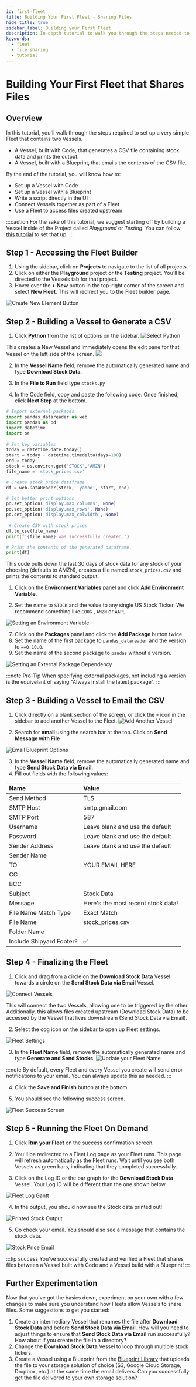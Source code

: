 ```yaml
---
id: first-fleet
title: Building Your First Fleet - Sharing Files
hide_title: true
sidebar_label: Building your First Fleet
description: In-depth tutorial to walk you through the steps needed to set your first Fleet that shares files.
keywords:
  - fleet
  - file sharing
  - tutorial
---
```


# Building Your First Fleet that Shares Files

## Overview

In this tutorial, you'll walk through the steps required to set up a very simple Fleet that contains two Vessels.

* A Vessel, built with Code, that generates a CSV file containing stock data and prints the output.
* A Vessel, built with a Blueprint, that emails the contents of the CSV file. 

By the end of the tutorial, you will know how to:

* Set up a Vessel with Code
* Set up a Vessel with a Blueprint
* Write a script directly in the UI
* Connect Vessels together as part of a Fleet
* Use a Fleet to access files created upstream

:::caution
For the sake of this tutorial, we suggest starting off by building a Vessel inside of the Project called *Playground* or *Testing*. You can follow [this tutorial](first-project.md) to set that up.
:::

## Step 1 - Accessing the Fleet Builder

1. Using the sidebar, click on **Projects** to navigate to the list of all projects.
2. Click on either the **Playground** project or the **Testing** project. You'll be directed to the Vessels tab for that project.
3. Hover over the **+ New** button in the top-right corner of the screen and select **New Fleet**. This will redirect you to the Fleet builder page. 

![Create New Element Button](../.gitbook/assets/image_122.png)

## Step 2 - Building a Vessel to Generate a CSV

1. Click **Python** from the list of options on the sidebar. 
![Select Python](../.gitbook/assets/shipyard_2022_01_11_17_14_24.png)

This creates a New Vessel and immediately opens the edit pane for that Vessel on the left side of the screen.
![](../.gitbook/assets/shipyard_2022_01_11_17_17_29.png)

2. In the **Vessel Name** field, remove the automatically generated name and type **Download Stock Data**. 

3. In the **File to Run** field type `stocks.py`

4. In the Code field, copy and paste the following code. Once finished, click **Next Step** at the bottom.

```python title="stocks.py"
# Import external packages
import pandas_datareader as web
import pandas as pd
import datetime
import os
 
# Set key variables
today = datetime.date.today()  
start = today - datetime.timedelta(days=180)
end = today
stock = os.environ.get('STOCK','AMZN')
file_name = 'stock_prices.csv'

# Create stock price dataframe
df = web.DataReader(stock, 'yahoo', start, end)

# Set better print options
pd.set_option('display.max_columns', None)
pd.set_option('display.max_rows', None)
pd.set_option('display.max_colwidth', None)
 
 # Create CSV with stock prices
df.to_csv(file_name)
print(f'{file_name} was successfully created.')

# Print the contents of the generated dataframe.
print(df)
```

This code pulls down the last 30 days of stock data for any stock of your choosing (defaults to AMZN), creates a file named `stock_prices.csv` and prints the contents to standard output.  

1. Click on the **Environment Variables** panel and click **Add Environment Variable**.
   
2.  Set the name to `STOCK` and the value to any single US Stock Ticker. We recommend something like `GOOG` , `AMZN` or `AAPL`.

![Setting an Environment Variable](../.gitbook/assets/shipyard_2022_01_11_17_24_18.png)

7.  Click on the **Packages** panel and click the **Add Package** button twice.
8.  Set the name of the first package to  `pandas_datareader` and the version to `==0.10.0`.
9.  Set the name of the second package to `pandas` without a version.

![Setting an External Package Dependency](../.gitbook/assets/shipyard_2022_01_11_17_29_59.png)

:::note Pro-Tip
When specifying external packages, not including a version is the equivelant of saying "Always install the latest package".
:::

## Step 3 - Building a Vessel to Email the CSV

1. Click directly on a blank section of the screen, or click the `+` icon in the sidebar to add another Vessel to the Fleet.
![Add Another Vessel](../.gitbook/assets/shipyard_2022_01_11_17_32_41.png)

2. Search for **email** using the search bar at the top. Click on **Send Message with File**

![Email Blueprint Options](../.gitbook/assets/shipyard_2022_01_11_17_35_14.png)

3. In the **Vessel Name** field, remove the automatically generated name and type **Send Stock Data via Email**.
4. Fill out fields with the following values:

| Name | Value |
|:---|:---|
| Send Method | TLS |
| SMTP Host | smtp.gmail.com|
| SMTP Port |587 |
| Username | Leave blank and use the default |
| Password | Leave blank and use the default |
| Sender Address | Leave blank and use the default |
| Sender Name | |
| TO | YOUR EMAIL HERE |
| CC | |
| BCC | |
| Subject | Stock Data |
| Message | Here's the most recent stock data! |
| File Name Match Type | Exact Match|
| File Name | stock_prices.csv |
| Folder Name | |
| Include Shipyard Footer? | ✅|

## Step 4 - Finalizing the Fleet
1. Click and drag from a circle on the **Download Stock Data** Vessel towards a circle on the **Send Stock Data via Email** Vessel. 

![Connect Vessels](../.gitbook/assets/connect_vessels.gif)

This will connect the two Vessels, allowing one to be triggered by the other. Additionally, this allows files created upstream (Download Stock Data) to be accessed by the Vessel that lives downstream (Send Stock Data via Email).

2. Select the cog icon on the sidebar to open up Fleet settings.

![Fleet Settings](../.gitbook/assets/shipyard_2022_01_11_17_58_36.png)

3. In the **Fleet Name** field, remove the automatically generated name and type **Generate and Send Stocks**.
![Update your Fleet Name](../.gitbook/assets/shipyard_2022_01_11_17_59_45.png)


:::note
By default, every Fleet and every Vessel you create will send error notifications to your email. You can always update this as needed.
:::

4. Click the **Save and Finish** button at the bottom.

5. You should see the following success screen.

![Fleet Success Screen](../.gitbook/assets/successful_fleet.png)

## Step 5 - Running the Fleet On Demand

1. Click **Run your Fleet** on the success confirmation screen.

2. You'll be redirected to a Fleet Log page as your Fleet runs. This page will refresh automatically as the Fleet runs. Wait until you see both Vessels as green bars, indicating that they completed successfully.

3. Click on the Log ID or the bar graph for the **Download Stock Data** Vessel. Your Log ID will be different than the one shown below.

![Fleet Log Gantt](../.gitbook/assets/shipyard_2022_01_12_12_56_54.png)

4. In the output, you should now see the Stock data printed out! 

![Printed Stock Output](../.gitbook/assets/shipyard_2022_01_12_12_57_50.png)

5. Go check your email. You should also see a message that contains the stock data.

![Stock Price Email](../.gitbook/assets/shipyard_2022_01_12_12_58_40.png)

:::tip success
You've successfully created and verified a Fleet that shares files between a Vessel built with Code and a Vessel build with a Blueprint!
:::

## Further Experimentation

Now that you've got the basics down, experiment on your own with a few changes to make sure you understand how Fleets allow Vessels to share files. Some suggestions to get you started:

1. Create an intermediary Vessel that renames the file after **Download Stock Data** and before **Send Stock Data via Email**. How will you need to adjust things to ensure that **Send Stock Data via Email** run successfully? How about if you create the file in a directory? 
2. Change the **Download Stock Data** Vessel to loop through multiple stock tickers.
3. Create a Vessel using a Blueprint from the [Blueprint Library](../reference/blueprint-library/blueprint-library-overview.md) that uploads the file to your storage solution of choice \(S3, Google Cloud Storage, Dropbox, etc.\) at the same time the email delivers. Can you successfully get the file delivered to your own storage solution?



